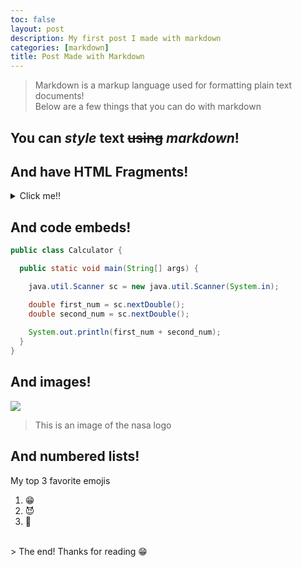 ```yaml
---
toc: false
layout: post
description: My first post I made with markdown
categories: [markdown]
title: Post Made with Markdown
---
```

> Markdown is a markup language used for formatting plain text documents! <br>
Below are a few things that you can do with markdown

## You can *style* __text__ ~~using~~ *markdown*!


## And have HTML Fragments!
<details>
<summary>Click me!!</summary>
<table style="text-align: center;">
  <tr>
    <th>This is a table made in HTML!</th>
    <th>🤣</th>
  </tr>
  <tr>
    <td>😁</td>
    <td>🥺</td>
  </tr>
</table>
</details>

## And code embeds!
```java
public class Calculator {

  public static void main(String[] args) {

    java.util.Scanner sc = new java.util.Scanner(System.in);

    double first_num = sc.nextDouble();
    double second_num = sc.nextDouble();
    
    System.out.println(first_num + second_num);
  }
}
```

## And images!
![](https://www.nasa.gov/sites/default/files/thumbnails/image/s75-31690.jpeg)
> This is an image of the nasa logo

## And numbered lists!
My top 3 favorite emojis
1. 😁
2. 😈
3. 🥶

<br>
> The end! Thanks for reading 😁